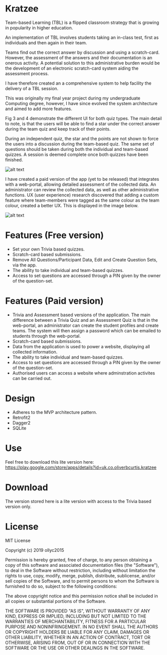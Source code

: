 # Kratzee

Team-based Learning (TBL) is a flipped classroom strategy that is growing in popularity in higher education. 

An implementation of TBL involves students taking an in-class test, first as individuals and then again in their team. 

Teams find out the correct answer by discussion and using a scratch-card. However, the assessment of the answers and their documentation is an onerous activity.  A potential solution to this administrative burden would be the development of an electronic scratch-card system aiding the assessment process. 

I have therefore created an a comprehensive system to help facility the delivery of a TBL session.

This was originally my final year project during my undergraduate Computing degree, however, I have since evolved the system architecture and aimed to add more features.

Fig 3 and 4 demonstrate the different UI for both quiz types. The main detail to note, is that the users will be able to find a star under the correct answer during the team quiz and keep track of their points. 

During an independent quiz, the star and the points are not shown to force the users into a discussion during the team-based quiz. The same set of questions should be taken during both the individual and team-based quizzes. A session is deemed complete once both quizzes have been finished.

![alt text](http://www.oliverbcurtis.co.uk/images/kratzee/kratzeeApp1.png) 

I have created a paid version of the app (yet to be released) that integrates with a web-portal, allowing detailed assessment of the collected data. An administrator can review the collected data, as well as other administrative functions. UX (user experience) research discovered that adding a custom feature where team-members were tagged as the same colour as the team colour, created a better UX. This is displayed in the image below.

![alt text](http://www.oliverbcurtis.co.uk/images/kratzee/kratzeeAdmin.png) 

# Features (Free version)

* Set your own Trivia based quizzes. 
* Scratch-card based submissions.
* Remove All Questions/Participant Data, Edit and Create Question Sets, via the app.
* The ability to take individual and team-based quizzes.
* Access to set questions are accessed through a PIN given by the owner of the question-set.


# Features (Paid version)

* Trivia and Assessment based versions of the application. The main difference between a Trivia Quiz and an Assessment Quiz is that in the web-portal, an administrator can create the student profiles and create teams. The system will then assign a password which can be emailed to students through the web-portal.
* Scratch-card based submissions.
* Data from the application is used to power a website, displaying all collected information.
* The ability to take individual and team-based quizzes.
* Access to set questions are accessed through a PIN given by the owner of the question-set.
* Authorised users can access a website where adminstration activites can be carried out.


# Design

* Adheres to the MVP architecture pattern.
* Retrofit2
* Dagger2
* SQLite

# Use

Feel free to download this lite version here: https://play.google.com/store/apps/details?id=uk.co.oliverbcurtis.kratzee

# Download

The version stored here is a lite version with access to the Trivia based version only. 

# License 

MIT License

Copyright (c) 2019 ollyc2015

Permission is hereby granted, free of charge, to any person obtaining a copy
of this software and associated documentation files (the "Software"), to deal
in the Software without restriction, including without limitation the rights
to use, copy, modify, merge, publish, distribute, sublicense, and/or sell
copies of the Software, and to permit persons to whom the Software is
furnished to do so, subject to the following conditions:

The above copyright notice and this permission notice shall be included in all
copies or substantial portions of the Software.

THE SOFTWARE IS PROVIDED "AS IS", WITHOUT WARRANTY OF ANY KIND, EXPRESS OR
IMPLIED, INCLUDING BUT NOT LIMITED TO THE WARRANTIES OF MERCHANTABILITY,
FITNESS FOR A PARTICULAR PURPOSE AND NONINFRINGEMENT. IN NO EVENT SHALL THE
AUTHORS OR COPYRIGHT HOLDERS BE LIABLE FOR ANY CLAIM, DAMAGES OR OTHER
LIABILITY, WHETHER IN AN ACTION OF CONTRACT, TORT OR OTHERWISE, ARISING FROM,
OUT OF OR IN CONNECTION WITH THE SOFTWARE OR THE USE OR OTHER DEALINGS IN THE
SOFTWARE.

